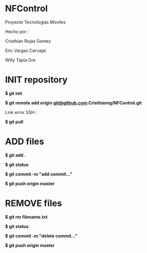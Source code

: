 # NFControl
Proyecto Tecnologias Moviles

Hecho por :

Cristhian Rojas Gomez

Eric Vargas Carvajal

Willy Tapia Ore

# INIT repository

**$ git init**

**$ git remote add origin git@github.com:Cristhianrg/NFControl.git**

Link error SSH :

**$ git pull**

# ADD files

**$ git add .**

**$ git status**

**$ git commit -m "add commit..."**

**$ git push origin master**

# REMOVE files

**$ git rm filename.txt**

**$ git status**

**$ git commit -m "delete commit..."**

**$ git push origin master**




